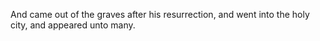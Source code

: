 And came out of the graves after his resurrection, and went into the holy city, and appeared unto many.

